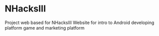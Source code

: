 # NHacksIII
Project web based for NHacksIII
Website for intro to Android developing platform game and marketing platform

